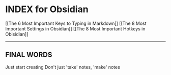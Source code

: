 # INDEX for Obsidian
[[The 6 Most Important Keys to Typing in Markdown]]
[[The 8 Most Important Settings in Obsidian]]
[[The 8 Most Important Hotkeys in Obisidian]]

---

## FINAL WORDS
Just start creating
Don't just 'take' notes, 'make' notes